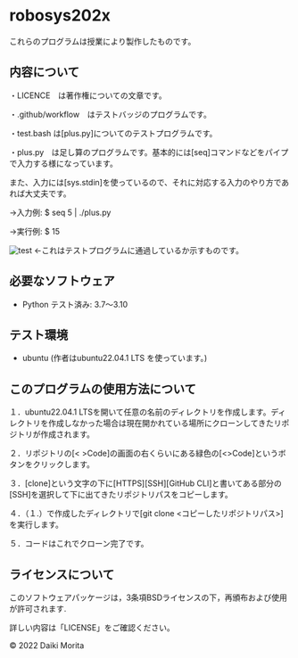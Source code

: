 # robosys202x

これらのプログラムは授業により製作したものです。



## 内容について

・LICENCE　は著作権についての文章です。

・.github/workflow　はテストバッジのプログラムです。

・test.bash は[plus.py]についてのテストプログラムです。

・plus.py　は足し算のプログラムです。基本的には[seq]コマンドなどをパイプで入力する様になっています。

また、入力には[sys.stdin]を使っているので、それに対応する入力のやり方であれば大丈夫です。


->入力例: $ seq 5 | ./plus.py

->実行例: $ 15



![test](https://github.com/moritaddaiki/robosys202x/actions/workflows/test.yml/badge.svg)
<-これはテストプログラムに通過しているか示すものです。


## 必要なソフトウェア
* Python
  テスト済み: 3.7～3.10

## テスト環境
* ubuntu
(作者はubuntu22.04.1 LTS を使っています。)


## このプログラムの使用方法について

１．ubuntu22.04.1 LTSを開いて任意の名前のディレクトリを作成します。ディレクトリを作成しなかった場合は現在開かれている場所にクローンしてきたリポジトリが作成されます。

２．リポジトリの[< >Code]の画面の右くらいにある緑色の[<>Code]というボタンをクリックします。

３．[clone]という文字の下に[HTTPS][SSH][GitHub CLI]と書いてある部分の[SSH]を選択して下に出てきたリポジトリパスをコピーします。

４．（１.）で作成したディレクトリで[git clone <コピーしたリポジトリパス>]を実行します。

５．コードはこれでクローン完了です。




## ライセンスについて

このソフトウェアパッケージは，3条項BSDライセンスの下，再頒布および使用が許可されます.

詳しい内容は「LICENSE」をご確認ください。

 © 2022 Daiki Morita
